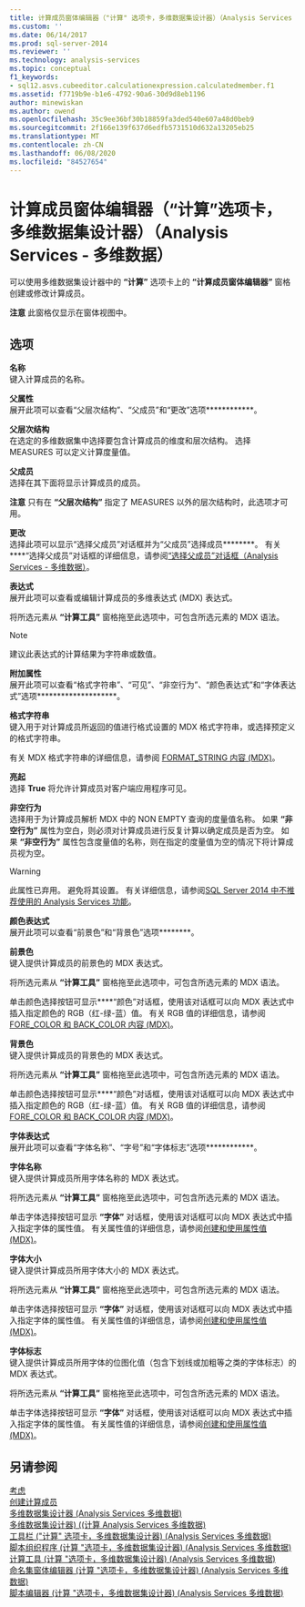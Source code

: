 ```yaml
---
title: 计算成员窗体编辑器（"计算" 选项卡，多维数据集设计器）（Analysis Services 多维数据） |Microsoft Docs
ms.custom: ''
ms.date: 06/14/2017
ms.prod: sql-server-2014
ms.reviewer: ''
ms.technology: analysis-services
ms.topic: conceptual
f1_keywords:
- sql12.asvs.cubeeditor.calculationexpression.calculatedmember.f1
ms.assetid: f7719b9e-b1e6-4792-90a6-30d9d8eb1196
author: minewiskan
ms.author: owend
ms.openlocfilehash: 35c9ee36bf30b18859fa3ded540e607a48d0beb9
ms.sourcegitcommit: 2f166e139f637d6edfb5731510d632a13205eb25
ms.translationtype: MT
ms.contentlocale: zh-CN
ms.lasthandoff: 06/08/2020
ms.locfileid: "84527654"
---
```

# <a name="calculated-member-form-editor-calculations-tab-cube-designer-analysis-services---multidimensional-data"></a>计算成员窗体编辑器（“计算”选项卡，多维数据集设计器）（Analysis Services - 多维数据）
  可以使用多维数据集设计器中的 **“计算”** 选项卡上的 **“计算成员窗体编辑器”** 窗格创建或修改计算成员。  
  
 **注意** 此窗格仅显示在窗体视图中。  
  
## <a name="options"></a>选项  
 **名称**  
 键入计算成员的名称。  
  
 **父属性**  
 展开此项可以查看“父层次结构”、“父成员”和“更改”选项************。  
  
 **父层次结构**  
 在选定的多维数据集中选择要包含计算成员的维度和层次结构。 选择 MEASURES 可以定义计算度量值。  
  
 **父成员**  
 选择在其下面将显示计算成员的成员。  
  
 **注意** 只有在 **“父层次结构”** 指定了 MEASURES 以外的层次结构时，此选项才可用。  
  
 **更改**  
 选择此项可以显示“选择父成员”对话框并为“父成员”选择成员********。 有关****“选择父成员”对话框的详细信息，请参阅[“选择父成员”对话框（Analysis Services - 多维数据）](select-parent-member-dialog-box-analysis-services-multidimensional-data.md)。  
  
 **表达式**  
 展开此项可以查看或编辑计算成员的多维表达式 (MDX) 表达式。  
  
 将所选元素从 **“计算工具”** 窗格拖至此选项中，可包含所选元素的 MDX 语法。  
  
> [!NOTE]  
>  建议此表达式的计算结果为字符串或数值。  
  
 **附加属性**  
 展开此项可以查看“格式字符串”、“可见”、“非空行为”、“颜色表达式”和“字体表达式”选项********************。  
  
 **格式字符串**  
 键入用于对计算成员所返回的值进行格式设置的 MDX 格式字符串，或选择预定义的格式字符串。  
  
 有关 MDX 格式字符串的详细信息，请参阅 [FORMAT_STRING 内容 (MDX)](multidimensional-models/mdx/mdx-cell-properties-format-string-contents.md)。  
  
 **亮起**  
 选择 **True** 将允许计算成员对客户端应用程序可见。  
  
 **非空行为**  
 选择用于为计算成员解析 MDX 中的 NON EMPTY 查询的度量值名称。 如果 **“非空行为”** 属性为空白，则必须对计算成员进行反复计算以确定成员是否为空。 如果 **“非空行为”** 属性包含度量值的名称，则在指定的度量值为空的情况下将计算成员视为空。  
  
> [!WARNING]  
>  此属性已弃用。 避免将其设置。 有关详细信息，请参阅[SQL Server 2014 中不推荐使用的 Analysis Services 功能](deprecated-analysis-services-features-in-sql-server-2014.md)。  
  
 **颜色表达式**  
 展开此项可以查看“前景色”和“背景色”选项********。  
  
 **前景色**  
 键入提供计算成员的前景色的 MDX 表达式。  
  
 将所选元素从 **“计算工具”** 窗格拖至此选项中，可包含所选元素的 MDX 语法。  
  
 单击颜色选择按钮可显示****“颜色”对话框，使用该对话框可以向 MDX 表达式中插入指定颜色的 RGB（红-绿-蓝）值。 有关 RGB 值的详细信息，请参阅 [FORE_COLOR 和 BACK_COLOR 内容 (MDX)](multidimensional-models/mdx/mdx-cell-properties-fore-color-and-back-color-contents.md)。  
  
 **背景色**  
 键入提供计算成员的背景色的 MDX 表达式。  
  
 将所选元素从 **“计算工具”** 窗格拖至此选项中，可包含所选元素的 MDX 语法。  
  
 单击颜色选择按钮可显示****“颜色”对话框，使用该对话框可以向 MDX 表达式中插入指定颜色的 RGB（红-绿-蓝）值。 有关 RGB 值的详细信息，请参阅 [FORE_COLOR 和 BACK_COLOR 内容 (MDX)](multidimensional-models/mdx/mdx-cell-properties-fore-color-and-back-color-contents.md)。  
  
 **字体表达式**  
 展开此项可以查看“字体名称”、“字号”和“字体标志”选项************。  
  
 **字体名称**  
 键入提供计算成员所用字体名称的 MDX 表达式。  
  
 将所选元素从 **“计算工具”** 窗格拖至此选项中，可包含所选元素的 MDX 语法。  
  
 单击字体选择按钮可显示 **“字体”** 对话框，使用该对话框可以向 MDX 表达式中插入指定字体的属性值。 有关属性值的详细信息，请参阅[创建和使用属性值 (MDX)](creating-and-using-property-values-mdx.md)。  
  
 **字体大小**  
 键入提供计算成员所用字体大小的 MDX 表达式。  
  
 将所选元素从 **“计算工具”** 窗格拖至此选项中，可包含所选元素的 MDX 语法。  
  
 单击字体选择按钮可显示 **“字体”** 对话框，使用该对话框可以向 MDX 表达式中插入指定字体的属性值。 有关属性值的详细信息，请参阅[创建和使用属性值 (MDX)](creating-and-using-property-values-mdx.md)。  
  
 **字体标志**  
 键入提供计算成员所用字体的位图化值（包含下划线或加粗等之类的字体标志）的 MDX 表达式。  
  
 将所选元素从 **“计算工具”** 窗格拖至此选项中，可包含所选元素的 MDX 语法。  
  
 单击字体选择按钮可显示 **“字体”** 对话框，使用该对话框可以向 MDX 表达式中插入指定字体的属性值。 有关属性值的详细信息，请参阅[创建和使用属性值 (MDX)](creating-and-using-property-values-mdx.md)。  
  
## <a name="see-also"></a>另请参阅  
 [考虑](multidimensional-models-olap-logical-cube-objects/calculations.md)   
 [创建计算成员](multidimensional-models/create-calculated-members.md)   
 [多维数据集设计器 &#40;Analysis Services 多维数据&#41;](cube-designer-analysis-services-multidimensional-data.md)   
 [多维数据集设计器&#41; &#40;&#40;计算 Analysis Services 多维数据&#41;](calculations-cube-designer-analysis-services-multidimensional-data.md)   
 [工具栏 &#40;"计算" 选项卡，多维数据集设计器&#41; &#40;Analysis Services 多维数据&#41;](toolbar-calculations-tab-cube-designer-analysis-services-multidimensional-data.md)   
 [脚本组织程序 &#40;计算 "选项卡，多维数据集设计器&#41; &#40;Analysis Services 多维数据&#41;](script-organizer-cube-designer-analysis-services-multidimensional-data.md)   
 [计算工具 &#40;计算 "选项卡，多维数据集设计器&#41; &#40;Analysis Services 多维数据&#41;](calculation-tools-cube-designer-analysis-services-multidimensional-data.md)   
 [命名集窗体编辑器 &#40;计算 "选项卡，多维数据集设计器&#41; &#40;Analysis Services 多维数据&#41;](named-set-form-editor-cube-designer-analysis-services-multidimensional-data.md)   
 [脚本编辑器 &#40;计算 "选项卡，多维数据集设计器&#41; &#40;Analysis Services 多维数据&#41;](script-editor-calculations-cube-designer-analysis-services-multidimensional-data.md)  
  
  
